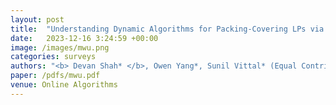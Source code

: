 ```yaml
---
layout: post
title:  "Understanding Dynamic Algorithms for Packing-Covering LPs via Multiplicative Weight Updates"
date:   2023-12-16 3:24:59 +00:00
image: /images/mwu.png
categories: surveys    
authors: "<b> Devan Shah* </b>, Owen Yang*, Sunil Vittal* (Equal Contribution)"
paper: /pdfs/mwu.pdf
venue: Online Algorithms
---
```

